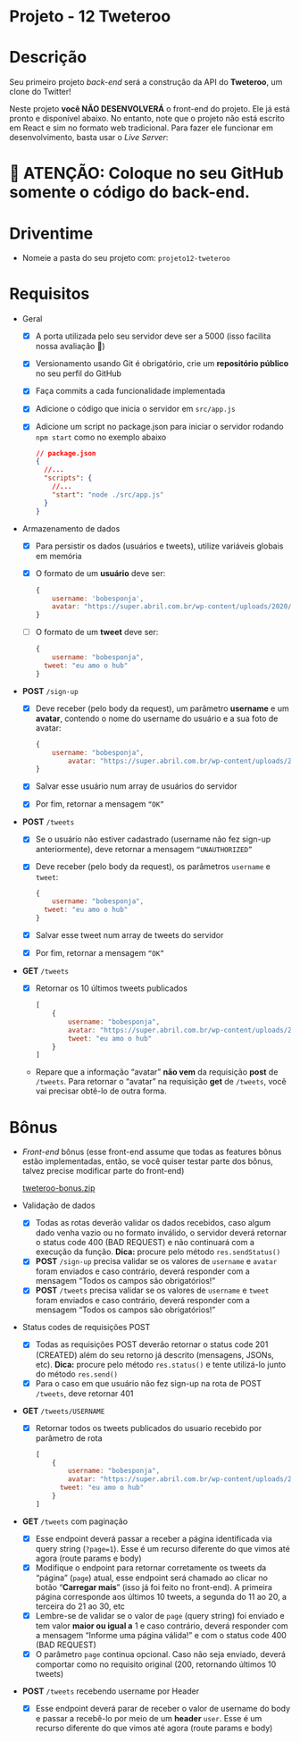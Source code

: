 # Projeto - 12 Tweteroo
# Descrição

Seu primeiro projeto *back-end* será a construção da API do **Tweteroo**, um clone do Twitter!

Neste projeto **você NÃO DESENVOLVERÁ** o front-end do projeto. Ele já está pronto e disponível abaixo. No entanto, note que o projeto não está escrito em React e sim no formato web tradicional. Para fazer ele funcionar em desenvolvimento, basta usar o *Live Server*:

# 🚨 **ATENÇÃO: Coloque no seu GitHub somente o código do back-end.**

# Driventime

- Nomeie a pasta do seu projeto com: `projeto12-tweteroo`

# Requisitos

- Geral
    - [x]  A porta utilizada pelo seu servidor deve ser a 5000 (isso facilita nossa avaliação 🙂)
    - [x]  Versionamento usando Git é obrigatório, crie um **repositório público** no seu perfil do GitHub
    - [x]  Faça commits a cada funcionalidade implementada
    - [x]  Adicione o código que inicia o servidor em `src/app.js`
    - [x]  Adicione um script no package.json para iniciar o servidor rodando `npm start` como no exemplo abaixo
        
        ```json
        // package.json
        {
          //...
          "scripts": {
            //...
            "start": "node ./src/app.js"
          }
        }
        ```
        
- Armazenamento de dados
    - [x]  Para persistir os dados (usuários e tweets), utilize variáveis globais em memória
    - [x]  O formato de um **usuário** deve ser:
        
        ```jsx
        {
        	username: 'bobesponja', 
        	avatar: "https://super.abril.com.br/wp-content/uploads/2020/09/04-09_gato_SITE.jpg?quality=70&strip=info" 
        }
        ```
        
    - [ ]  O formato de um **tweet** deve ser:
        
        ```jsx
        {
        	username: "bobesponja",
          tweet: "eu amo o hub"
        }
        ```
        
- **POST** `/sign-up`
    - [x]  Deve receber (pelo body da request), um parâmetro **username** e um **avatar**, contendo o nome do username do usuário e a sua foto de avatar:
        
        ```jsx
        {
            username: "bobesponja",
        		avatar: "https://super.abril.com.br/wp-content/uploads/2020/09/04-09_gato_SITE.jpg?quality=70&strip=info"
        }
        ```
        
    - [x]  Salvar esse usuário num array de usuários do servidor
    - [x]  Por fim, retornar a mensagem `“OK”`
- **POST** `/tweets`
    - [x]  Se o usuário não estiver cadastrado (username não fez sign-up anteriormente), deve retornar a mensagem `“UNAUTHORIZED”`
    - [x]  Deve receber (pelo body da request), os parâmetros `username` e `tweet`:
        
        ```jsx
        {
        	username: "bobesponja",
          tweet: "eu amo o hub"
        }
        ```
        
    - [x]  Salvar esse tweet num array de tweets do servidor
    - [x]  Por fim, retornar a mensagem `“OK”`
- **GET** `/tweets`
    - [x]  Retornar os 10 últimos tweets publicados
        
        ```jsx
        [
        	{
        		username: "bobesponja",
        		avatar: "https://super.abril.com.br/wp-content/uploads/2020/09/04-09_gato_SITE.jpg?quality=70&strip=info",
        		tweet: "eu amo o hub"
        	}
        ]
        ```
        
    - Repare que a informação “avatar” **não vem** da requisição **post** de `/tweets`. Para retornar o “avatar” na requisição **get** de `/tweets`, você vai precisar obtê-lo de outra forma.

# Bônus

- *Front-end* bônus (esse front-end assume que todas as features bônus estão implementadas, então, se você quiser testar parte dos bônus, talvez precise modificar parte do front-end)
    
    [tweteroo-bonus.zip](https://s3-us-west-2.amazonaws.com/secure.notion-static.com/b5cdba2f-3a8b-45a5-a009-6641ee7d750a/tweteroo-bonus.zip)
    
- Validação de dados
    - [x]  Todas as rotas deverão validar os dados recebidos, caso algum dado venha vazio ou no formato inválido, o servidor deverá retornar o status code 400 (BAD REQUEST) e não continuará com a execução da função. **Dica:** procure pelo método `res.sendStatus()`
    - [x]  **POST** `/sign-up` precisa validar se os valores de `username` e `avatar` foram enviados e caso contrário, deverá responder com a mensagem “Todos os campos são obrigatórios!”
    - [x]  **POST** `/tweets` precisa validar se os valores de `username` e `tweet` foram enviados e caso contrário, deverá responder com a mensagem “Todos os campos são obrigatórios!”
- Status codes de requisições POST
    - [x]  Todas as requisições POST deverão retornar o status code 201 (CREATED) além do seu retorno já descrito (mensagens, JSONs, etc). **Dica:** procure pelo método `res.status()` e tente utilizá-lo junto do método `res.send()`
    - [x]  Para o caso em que usuário não fez sign-up na rota de POST `/tweets`, deve retornar 401
- **GET** `/tweets/USERNAME`
    - [x]  Retornar todos os tweets publicados do usuario recebido por parâmetro de rota
        
        ```jsx
        [
        	{
        		username: "bobesponja",
        		avatar: "https://super.abril.com.br/wp-content/uploads/2020/09/04-09_gato_SITE.jpg?quality=70&strip=info",
        	  tweet: "eu amo o hub"
        	}
        ]
        ```
        
- **GET** `/tweets` com paginação
    - [x]  Esse endpoint deverá passar a receber a página identificada via query string (`?page=1`). Esse é um recurso diferente do que vimos até agora (route params e body)
    - [x]  Modifique o endpoint para retornar corretamente os tweets da “página” (`page`) atual, esse endpoint será chamado ao clicar no botão “**Carregar mais**” (isso já foi feito no front-end). A primeira página corresponde aos últimos 10 tweets, a segunda do 11 ao 20, a terceira do 21 ao 30, etc
    - [x]  Lembre-se de validar se o valor de `page` (query string) foi enviado e tem valor **maior ou igual a** 1 e caso contrário, deverá responder com a mensagem “Informe uma página válida!” e com o status code 400 (BAD REQUEST)
    - [x]  O parâmetro `page` continua opcional. Caso não seja enviado, deverá comportar como no requisito original (200, retornando últimos 10 tweets)
- **POST** `/tweets` recebendo username por Header
    - [x]  Esse endpoint deverá parar de receber o valor de username do body e passar a recebê-lo por meio de um **header** `user`. Esse é um recurso diferente do que vimos até agora (route params e body)
